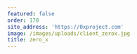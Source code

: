 ```yaml
---
featured: false
order: 170
site_address: 'https://0xproject.com'
image: /images/uploads/client_zerox.jpg
title: zero_x
---
```

